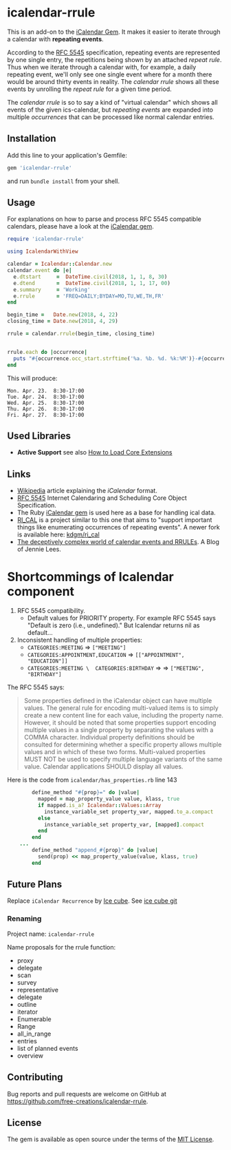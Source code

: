 # icalendar-rrule
This is an add-on to the [iCalendar Gem](https://github.com/icalendar/icalendar).
It makes it easier to iterate through a calendar with __repeating events__.

According to the [RFC 5545](https://tools.ietf.org/html/rfc5545) specification, 
repeating events are represented by one single entry, the repetitions being shown by
an attached _repeat rule_. Thus when we iterate through a calendar with, for example,
a daily repeating event, 
we'll only see one single event where for a month there would be around thirty events in reality.
The _calendar rrule_ shows all these events by unrolling the _repeat rule_ for a 
given time period.

The _calendar rrule_ is so to say a kind of "virtual calendar" which shows all 
events of the given ics-calendar, but _repeating events_ are expanded 
into multiple _occurrences_ that can be processed like normal 
calendar entries.

## Installation

Add this line to your application's Gemfile:

```ruby
gem 'icalendar-rrule'
```

and run `bundle install` from your shell.

## Usage

For explanations on how to parse and process RFC 5545 compatible calendars, please
have a look at the [iCalendar gem](http://github.com/icalendar/icalendar).

```ruby
require 'icalendar-rrule'

using IcalendarWithView

calendar = Icalendar::Calendar.new
calendar.event do |e|
  e.dtstart     =  DateTime.civil(2018, 1, 1, 8, 30)
  e.dtend       =  DateTime.civil(2018, 1, 1, 17, 00)
  e.summary     = 'Working'
  e.rrule       = 'FREQ=DAILY;BYDAY=MO,TU,WE,TH,FR'
end

begin_time =   Date.new(2018, 4, 22)
closing_time = Date.new(2018, 4, 29)

rrule = calendar.rrule(begin_time, closing_time)


rrule.each do |occurrence|
  puts "#{occurrence.occ_start.strftime('%a. %b. %d. %k:%M')}-#{occurrence.occ_end.strftime('%k:%M')}"
end
```
This will produce:
```
Mon. Apr. 23.  8:30-17:00
Tue. Apr. 24.  8:30-17:00
Wed. Apr. 25.  8:30-17:00
Thu. Apr. 26.  8:30-17:00
Fri. Apr. 27.  8:30-17:00
```
## Used Libraries

- **Active Support** see also 
  [How to Load Core Extensions](http://edgeguides.rubyonrails.org/active_support_core_extensions.html#how-to-load-core-extensions)

## Links
- [Wikipedia](https://en.wikipedia.org/wiki/ICalendar) article explaining the _iCalendar_ format.
- [RFC 5545](https://tools.ietf.org/html/rfc5545) Internet 
  Calendaring and Scheduling Core Object Specification.
- The Ruby [iCalendar gem](http://github.com/icalendar/icalendar) is used here as a base for 
  handling ical data.
- [RI_CAL](https://github.com/rubyredrick/ri_cal) is a project similar 
  to this one that aims to 
  "support important things like enumerating occurrences of repeating events".
  A newer fork is available here: [kdgm/ri_cal](https://github.com/kdgm/ri_cal)
- [The deceptively complex world of calendar events and RRULEs](https://www.nylas.com/blog/calendar-events-rrules/).
  A Blog of Jennie Lees.

# Shortcommings of Icalendar component
1. RFC 5545 compatibility. 
   - Default values for PRIORITY property. For example RFC 5545 says "Default is zero (i.e., undefined)."
     But Icalendar returns nil as default...
2. Inconsistent handling of multiple properties:
    - `CATEGORIES:MEETING` => `["MEETING"]`
    - `CATEGORIES:APPOINTMENT,EDUCATION` =>   `[["APPOINTMENT", "EDUCATION"]]`
    -  `CATEGORIES:MEETING \  CATEGORIES:BIRTHDAY` => => `["MEETING", "BIRTHDAY"]`

The RFC 5545 says:

> Some properties defined in the iCalendar object can have multiple values. The general rule for encoding multi-valued items is to simply create a new content line for each value, including the property name. However, it should be noted that some properties support encoding multiple values in a single property by separating the values with a COMMA character. Individual property definitions should be consulted for determining whether a specific property allows multiple values and in which of these two forms. Multi-valued properties MUST NOT be used to specify multiple language variants of the same value. Calendar applications SHOULD display all values.

Here is the code 
from `icalendar/has_properties.rb` line 143
```ruby
        define_method "#{prop}=" do |value|
          mapped = map_property_value value, klass, true
          if mapped.is_a? Icalendar::Values::Array
            instance_variable_set property_var, mapped.to_a.compact
          else
            instance_variable_set property_var, [mapped].compact
          end
        end
    ...
        define_method "append_#{prop}" do |value|
          send(prop) << map_property_value(value, klass, true)
        end
```

## Future Plans
Replace  `iCalendar Recurrence` by  [Ice cube](http://seejohncode.com/ice_cube/).
See [ice cube git](https://github.com/seejohnrun/ice_cube)

### Renaming
Project name:
`icalendar-rrule`

Name proposals for the rrule function:
- proxy
- delegate
- scan
- survey 
- representative
- delegate
- outline
- iterator
- Enumerable
- Range
- all_in_range
- entries
- list of planned events
- overview


## Contributing

Bug reports and pull requests are welcome on GitHub at https://github.com/free-creations/icalendar-rrule.

## License

The gem is available as open source under the terms of the [MIT License](https://opensource.org/licenses/MIT).
